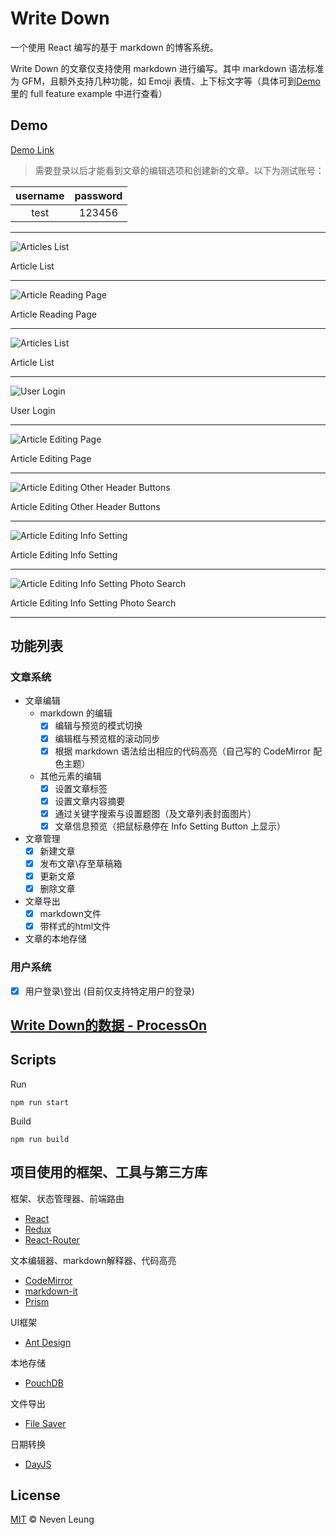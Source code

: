 # Write Down

一个使用 React 编写的基于 markdown 的博客系统。

Write Down 的文章仅支持使用 markdown 进行编写。其中 markdown 语法标准为 GFM，且额外支持几种功能，如 Emoji 表情、上下标文字等（具体可到[Demo](https://nevenleung.github.io/write-down/)里的 full feature example 中进行查看）


## Demo

[Demo Link](https://nevenleung.github.io/write-down/)

> 需要登录以后才能看到文章的编辑选项和创建新的文章。以下为测试账号：

| username | password |
| :------: | :------: |
| test     | 123456   |

---

![Articles List](https://github.com/NevenLeung/write-down/blob/master/demo/articles-list.jpg)

Article List

---

![Article Reading Page](https://github.com/NevenLeung/write-down/blob/master/demo/article-reading-page.jpg)

Article Reading Page

---

![Articles List](https://github.com/NevenLeung/write-down/blob/master/demo/articles-list.gif)

Article List

---

![User Login](https://github.com/NevenLeung/write-down/blob/master/demo/user-login.gif)

User Login

---

![Article Editing Page](https://github.com/NevenLeung/write-down/blob/master/demo/article-content-editing.gif)

Article Editing Page

---

![Article Editing Other Header Buttons](https://github.com/NevenLeung/write-down/blob/master/demo/article-editing-other-header-buttons.gif)

Article Editing Other Header Buttons

---

![Article Editing Info Setting](https://github.com/NevenLeung/write-down/blob/master/demo/article-editing-info-setting.gif)

Article Editing Info Setting

---

![Article Editing Info Setting Photo Search](https://github.com/NevenLeung/write-down/blob/master/demo/article-editing-info-setting-photo-search.gif)

Article Editing Info Setting Photo Search

---

## 功能列表

### 文章系统

- 文章编辑
  - markdown 的编辑
    - [x] 编辑与预览的模式切换
    - [x] 编辑框与预览框的滚动同步
    - [x] 根据 markdown 语法给出相应的代码高亮（自己写的 CodeMirror 配色主题）
  - 其他元素的编辑
    - [x] 设置文章标签
    - [x] 设置文章内容摘要
    - [x] 通过关键字搜索与设置题图（及文章列表封面图片）
    - [x] 文章信息预览（把鼠标悬停在 Info Setting Button 上显示）
- 文章管理
  - [x] 新建文章
  - [x] 发布文章\存至草稿箱
  - [x] 更新文章
  - [x] 删除文章
- 文章导出
  - [x] markdown文件
  - [x] 带样式的html文件
- 文章的本地存储

### 用户系统

- [x] 用户登录\登出 (目前仅支持特定用户的登录)

## [Write Down的数据 - ProcessOn](https://www.processon.com/view/link/5c2110f8e4b056243683909e)

## Scripts

Run

```
npm run start
```

Build

```
npm run build
```

## 项目使用的框架、工具与第三方库

框架、状态管理器、前端路由

- [React](https://github.com/facebook/react/)
- [Redux](https://github.com/reactjs/redux/)
- [React-Router](https://github.com/ReactTraining/react-router)

文本编辑器、markdown解释器、代码高亮

- [CodeMirror](https://github.com/codemirror/CodeMirror/)
- [markdown-it](https://github.com/markdown-it/markdown-it/)
- [Prism](https://github.com/PrismJS/prism/)

UI框架

- [Ant Design](https://github.com/ant-design/ant-design/)

本地存储

- [PouchDB](https://github.com/pouchdb/pouchdb/)

文件导出

- [File Saver](https://github.com/eligrey/FileSaver.js/)

日期转换

- [DayJS](https://github.com/iamkun/dayjs)


## License

[MIT](https://github.com/NevenLeung/write-down/blob/master/LICENSE) © Neven Leung
